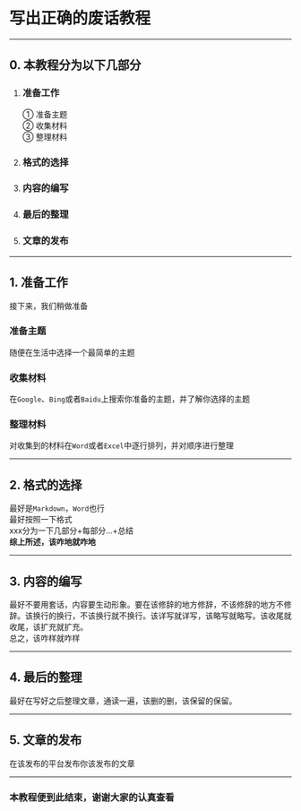 # 写出正确的废话教程
---
## 0. 本教程分为以下几部分
1. ### 准备工作
    ① 准备主题  
    ② 收集材料  
    ③ 整理材料  
2. ### 格式的选择
3. ### 内容的编写
4. ### 最后的整理
5. ### 文章的发布

---
## 1. 准备工作
接下来，我们稍做准备
### 准备主题
随便在生活中选择一个最简单的主题
### 收集材料
在`Google`、`Bing`或者`Baidu`上搜索你准备的主题，并了解你选择的主题
### 整理材料
对收集到的材料在`Word`或者`Excel`中逐行排列，并对顺序进行整理

---
## 2. 格式的选择
最好是`Markdown`，`Word`也行  
最好按照一下格式  
xxx分为一下几部分+每部分...+总结  
**综上所述，该咋地就咋地**

---
## 3. 内容的编写
最好不要用套话，内容要生动形象。要在该修辞的地方修辞，不该修辞的地方不修辞。该换行的换行，不该换行就不换行。该详写就详写，该略写就略写。该收尾就收尾，该扩充就扩充。  
总之，该咋样就咋样

---
## 4. 最后的整理
最好在写好之后整理文章，通读一遍，该删的删，该保留的保留。

---
## 5. 文章的发布
在该发布的平台发布你该发布的文章

---
### 本教程便到此结束，谢谢大家的认真查看
